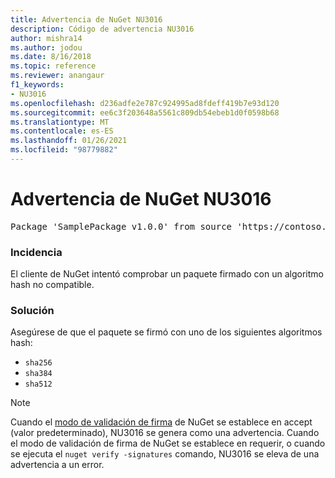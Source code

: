 ```yaml
---
title: Advertencia de NuGet NU3016
description: Código de advertencia NU3016
author: mishra14
ms.author: jodou
ms.date: 8/16/2018
ms.topic: reference
ms.reviewer: anangaur
f1_keywords:
- NU3016
ms.openlocfilehash: d236adfe2e787c924995ad8fdeff419b7e93d120
ms.sourcegitcommit: ee6c3f203648a5561c809db54ebeb1d0f0598b68
ms.translationtype: MT
ms.contentlocale: es-ES
ms.lasthandoff: 01/26/2021
ms.locfileid: "98779882"
---
```

# <a name="nuget-warning-nu3016"></a>Advertencia de NuGet NU3016

<pre>Package 'SamplePackage v1.0.0' from source 'https://contoso.com/index.json': The package hash uses an unsupported hash algorithm.</pre>

### <a name="issue"></a>Incidencia

El cliente de NuGet intentó comprobar un paquete firmado con un algoritmo hash no compatible.


### <a name="solution"></a>Solución

Asegúrese de que el paquete se firmó con uno de los siguientes algoritmos hash: 
* `sha256`
* `sha384`
* `sha512`


> [!Note]
> Cuando el [modo de validación de firma](../../consume-packages/installing-signed-packages.md#configure-package-signature-requirements) de NuGet se establece en accept (valor predeterminado), NU3016 se genera como una advertencia. Cuando el modo de validación de firma de NuGet se establece en requerir, o cuando se ejecuta el `nuget verify -signatures` comando, NU3016 se eleva de una advertencia a un error. 
